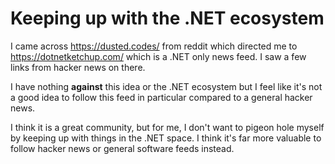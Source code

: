 # Keeping up with the .NET ecosystem

I came across https://dusted.codes/ from reddit which directed me to https://dotnetketchup.com/ which is a .NET only news feed. I saw a few links from hacker news on there.

I have nothing **against** this idea or the .NET ecosystem but I feel like it's not a good idea to follow this feed in particular compared to a general hacker news. 

I think it is a great community, but for me, I don't want to pigeon hole myself by keeping up with things in the .NET space. I think it's far more valuable to follow hacker news or general software feeds instead.

